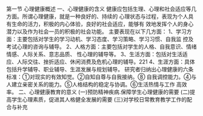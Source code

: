 第一节 心理健康概述
一、心理健康的含义
健康应包括生理、心理和社会适应等几方面。所谓心理健康，就是一种良好的、持续的
心理状态与过程，表现为个人具有生命的活力，积极的内心体验，良好的社会适应，能够有
效地发挥个人的身心潜力以及作为社会一员的积极的社会功能。
主要表现在以下几方面：
1、学习方面：主要包括对学生的学习动机、学习态度、学习策略、学习习惯、自我监
控及考试心理的咨询与辅导。
2、人格方面：主要包括对学生的人格、自我意识、情绪情感、人际关系、意志品质、
性心理的辅导等。
3、生活方面：包括对生活适应、人际交往、挫折适应、休闲消费及危机心理的辅导。221
4、生涯方面：具体包括升学辅导、职业辅导、生涯发展与规划辅导。
研究者归纳出心理健康的六条标准：①对现实的有效知觉。②自知自尊与自我接纳。⑧
自我调控能力。④与人建立亲密关系的能力。⑤人格结构的稳定与协调。⑥生活热情与工作
高效率。
二、心理健康教育的意义
(一)预防精神疾病.保障学生心理健康的需要
(二)提高学生心理素质，促进其人格健全发展的需要
(三)对学校日常教育教学工作的配合与补充